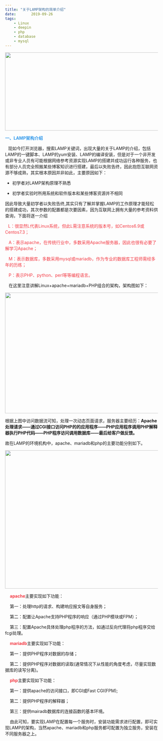 ```yaml
---
title: "关于LAMP架构的简单介绍"
date:       2019-09-26
tags:
	- Linux
	- deepin
	- php
	- database
	- mysql
---
```


<div class="htmledit_views" id="content_views">
                                            <p><img alt="" class="has" height="258" src="https://img-blog.csdnimg.cn/20181119082239314.png?x-oss-process=image/watermark,type_ZmFuZ3poZW5naGVpdGk,shadow_10,text_aHR0cHM6Ly9ibG9nLmNzZG4ubmV0L3NqMzQ5NzgxNDc4,size_16,color_FFFFFF,t_70" width="657"></p>

<p><span style="color:#3399ea;"><strong>一、LAMP架构介绍</strong></span></p>

<p><strong>&nbsp;&nbsp;&nbsp;</strong>现如今打开浏览器，搜索LAMP关键词，出现大量的关于LAMP的介绍，包括LAMP的一键脚本、LAMP的yum安装、LAMP的编译安装，但是对于一个非开发或非专业人员有可能根据网络参考资源实现LAMP的搭建并成功运行各种服务，也有部分人员完全照搬某些博客知识进行搭建，最后以失败告终，因此抱怨互联网资源不够成熟，其实根本原因并非如此，主要原因如下：</p>

<ul><li>
    <p>初学者对LAMP架构原理不熟悉</p>
    </li>
    <li>
    <p>初学者实验时所用系统和软件版本和某些博客资源并不相同</p>
    </li>
</ul><p>因此导致大量初学者以失败告终,其实只有了解并掌握LAMP的工作原理才能轻松的搭建成功，其次参数的配置都是次要因素，因为互联网上拥有大量的参考资料供查询，下面将逐一介绍</p>

<p><span style="color:#f33b45;"><strong>&nbsp;&nbsp;&nbsp;</strong>L：很显然L代表Linux系统，但此L需注意系统的版本号，如Centos6.9或Centos7.3；</span></p>

<p><span style="color:#f33b45;">&nbsp;&nbsp; A：表示apache，在传统行业中，多数采用Apache服务器，因此也很有必要了解学习Apache；</span></p>

<p><span style="color:#f33b45;">&nbsp;&nbsp; M：表示数据库，多数采用mysql或mariadb，作为专业的数据库工程师需经多年的历练；</span></p>

<p><span style="color:#f33b45;">&nbsp;&nbsp; P：表示PHP、python、perl等等编程语言。</span></p>

<p>&nbsp;&nbsp; 在这里注意讲解Linux+apache+mariadb+PHP组合的架构，架构图如下：</p>

<p><img alt="" class="has" height="398" src="https://img-blog.csdnimg.cn/20181119082310315.png?x-oss-process=image/watermark,type_ZmFuZ3poZW5naGVpdGk,shadow_10,text_aHR0cHM6Ly9ibG9nLmNzZG4ubmV0L3NqMzQ5NzgxNDc4,size_16,color_FFFFFF,t_70" width="558"></p>

<p>根据上图中访问数据流可知，处理一次动态页面请求，服务器主要经历：<strong>Apache处理请求——通过CGI接口访问PHP的的应用程序——PHP应用程序调用PHP解释器执行PHP代码——PHP程序访问调用数据库——最后给客户做反馈。</strong></p>

<p>故在LAMP的环境机构中，apache、mariadb和php的主要功能分别如下。</p>

<p><img alt="" class="has" height="456" src="https://img-blog.csdnimg.cn/20181119083215117.png?x-oss-process=image/watermark,type_ZmFuZ3poZW5naGVpdGk,shadow_10,text_aHR0cHM6Ly9ibG9nLmNzZG4ubmV0L3NqMzQ5NzgxNDc4,size_16,color_FFFFFF,t_70" width="769"></p>

<p>&nbsp;&nbsp;&nbsp;&nbsp;<span style="color:#f33b45;"><strong>apache</strong></span>主要实现如下功能：</p>

<p>&nbsp;&nbsp;&nbsp; 第一：处理http的请求、构建响应报文等自身服务；</p>

<p>&nbsp;&nbsp;&nbsp; 第二：配置让Apache支持PHP程序的响应（通过PHP模块或FPM）；</p>

<p>&nbsp;&nbsp;&nbsp; 第三：配置Apache具体处理php程序的方法，如通过反向代理将php程序交给fcgi处理。</p>

<p>&nbsp;&nbsp;&nbsp;<span style="color:#f33b45;">&nbsp;<strong>mariadb</strong></span>主要实现如下功能：</p>

<p>&nbsp;&nbsp;&nbsp;&nbsp;第一：提供PHP程序对数据的存储；</p>

<p>&nbsp;&nbsp;&nbsp;&nbsp;第二：提供PHP程序对数据的读取(通常情况下从性能的角度考虑，尽量实现数据库的读写分离)。</p>

<p>&nbsp;&nbsp;&nbsp;&nbsp;<span style="color:#f33b45;"><strong>php</strong></span>主要实现如下功能：</p>

<p>&nbsp;&nbsp;&nbsp;&nbsp;第一：提供apache的访问接口，即CGI或Fast CGI(FPM);</p>

<p>&nbsp;&nbsp;&nbsp;&nbsp;第二：提供PHP程序的解释器；</p>

<p>&nbsp;&nbsp;&nbsp;&nbsp;第三：提供mairadb数据库的连接函数的基本环境。</p>

<p>&nbsp;&nbsp;&nbsp;&nbsp;由此可知，要实现LAMP在配置每一个服务时，安装功能需求进行配置，即可实现LAMP的架构，当然apache、mariadb和php服务都可配置为独立服务，安装在不同服务器之上。</p>                                    </div>